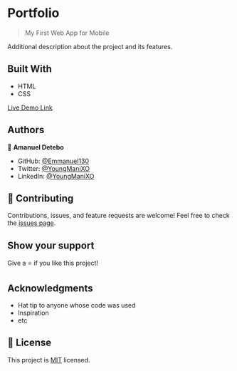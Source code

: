 
# Portfolio

> My First Web App for Mobile

Additional description about the project and its features.

## Built With

- HTML
- CSS

[Live Demo Link]()

## Authors

👤 **Amanuel Detebo**
- GitHub: [@Emmanuel130](https://github.com/Emmanuel130)
- Twitter: [@YoungManiXO](https://twitter.com/YoungManiXO)
- LinkedIn: [@YoungManiXO](https://www.linkedin.com/in/YoungManiXO)

## 🤝 Contributing
Contributions, issues, and feature requests are welcome!
Feel free to check the [issues page](../../issues/).

## Show your support
Give a ⭐️ if you like this project!

## Acknowledgments
- Hat tip to anyone whose code was used
- Inspiration
- etc

## 📝 License
This project is [MIT](./MIT.md) licensed.
